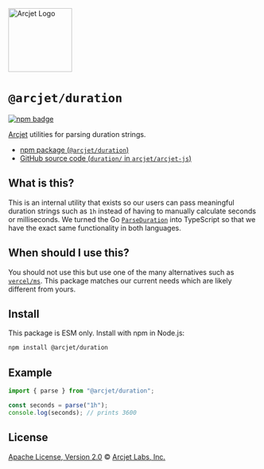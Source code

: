 <a href="https://arcjet.com" target="_arcjet-home">
  <picture>
    <source media="(prefers-color-scheme: dark)" srcset="https://arcjet.com/logo/arcjet-dark-lockup-voyage-horizontal.svg">
    <img src="https://arcjet.com/logo/arcjet-light-lockup-voyage-horizontal.svg" alt="Arcjet Logo" height="128" width="auto">
  </picture>
</a>

# `@arcjet/duration`

<p>
  <a href="https://www.npmjs.com/package/@arcjet/duration">
    <picture>
      <source media="(prefers-color-scheme: dark)" srcset="https://img.shields.io/npm/v/%40arcjet%2Fduration?style=flat-square&label=%E2%9C%A6Aj&labelColor=000000&color=5C5866">
      <img alt="npm badge" src="https://img.shields.io/npm/v/%40arcjet%2Fduration?style=flat-square&label=%E2%9C%A6Aj&labelColor=ECE6F0&color=ECE6F0">
    </picture>
  </a>
</p>

[Arcjet][arcjet] utilities for parsing duration strings.

- [npm package (`@arcjet/duration`)](https://www.npmjs.com/package/@arcjet/duration)
- [GitHub source code (`duration/` in `arcjet/arcjet-js`)](https://github.com/arcjet/arcjet-js/tree/main/duration)

## What is this?

This is an internal utility that exists so our users can pass meaningful
duration strings such as `1h` instead of having to manually calculate seconds
or milliseconds.
We turned the Go [`ParseDuration`][go-parser] into TypeScript so that we have
the exact same functionality in both languages.

## When should I use this?

You should not use this but use one of the many alternatives such as
[`vercel/ms`][github-vercel-ms].
This package matches our current needs which are likely different from yours.

## Install

This package is ESM only.
Install with npm in Node.js:

```sh
npm install @arcjet/duration
```

## Example

```ts
import { parse } from "@arcjet/duration";

const seconds = parse("1h");
console.log(seconds); // prints 3600
```

## License

[Apache License, Version 2.0][apache-license] © [Arcjet Labs, Inc.][arcjet]

[arcjet]: https://arcjet.com
[go-parser]: https://github.com/golang/go/blob/c18ddc84e1ec6406b26f7e9d0e1ee3d1908d7c27/src/time/format.go#L1589-L1686
[apache-license]: http://www.apache.org/licenses/LICENSE-2.0
[github-vercel-ms]: https://github.com/vercel/ms
